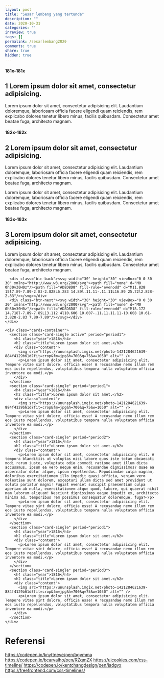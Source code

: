 ```yaml
---
layout: post
title: "Sesar lembang yang tertunda"
description: ""
date: 2020-10-31
categories: ''
inreview: true
tags: []
permalink: /sesarlembang2020
comments: true
share: true
hidden: true
---
```


<style>
$primary: #fc5a7d
$secondary: #7d6dfb
$dark: #18294f
$timeline-1: #fec541
$timeline-2: #36d484
$timeline-3: #32ccf4
$timeline-4: #fd9252
$bg-mild: #f5f7f6
$bg-reg: #dfe3e6
$bg-dark: #7f9298
$text-black: #4A4A4A

body
  // background-color: $bg-mild
  margin: 0

.body-wrap
  background-color: #fff
  width: 600px
  min-height: 500px
  margin: 0 auto
  font-size: 12px
  
.pres-timeline
  font-family: roboto, helvetica, sans-serif
  font-size: 12px
  color: $text-black
  width: 100%
  margin: 30px 0
  > div > div a
    // this is  fixing the padding bug
    padding: 1em 0
    box-sizing: border-box
  
  .periods-container, .cards-container
    overflow: hidden
    box-sizing: border-box
    position: relative
    min-height: 100px
    transition: height .5s ease-in-out
    background-color: #FFF
  .timeline-container
    
.periods-container
  &:before
    background-image: linear-gradient(left, #FFF, rgba(248, 248, 248, 0))
    left: 0
    content: ''
    position: absolute
    z-index: 2
    top: 0
    height: 100%
    width: 100px
  &:after
    background-image: linear-gradient(right, #FFF, rgba(248, 248, 248, 0))
    right: 0
    content: ''
    position: absolute
    z-index: 2
    top: 0
    height: 100%
    width: 100px
  .btn-back, .btn-next
    // background-color: 
    // border: 2px solid $bg-reg
    display: inline-block
    width: 15%
    height: 100%
    position: absolute
    cursor: pointer
    z-index: 10
    transition: 0.3s ease-in-out
    &:hover
      background-color: rgba(0,0,0,.05)
    &.hide
      display: none
  .btn-back
    left: 0
  .btn-next
    right: 0
  section
    width: 70%
    height: 0
    position: absolute
    margin-left: 15%
    // border: 1px solid $bg-mild
    border-bottom: 5px solid $bg-reg
    padding: 1.5em
    box-sizing: border-box
    transition: transform .3s ease-in-out, opacity .2s ease, height .3s ease
    bottom: 0
    opacity: 0
    background-color: #fff
    &.active
      height: auto
      opacity: 1
      transform: translateX(0)
      z-index: 5
      .title, p
        display: block
    &.prev
      height: auto
      opacity: 0.4
      transform: translateX(-100%)
      z-index: 0
      .year
        text-align: right
    &.next
      height: auto
      opacity: 0.4
      transform: translateX(100%)
      z-index: 0
    .year
      font-size: 20px
      font-weight: 400
    .title
      color: $text-black
      font-size: 28px
      font-weight: 400
      display: none
    p
      display: none
// Timeline styles
.timeline-container
  position: relative
  width: 100%
  height: 50px
  overflow: hidden
  &:before
    background-image: linear-gradient(left, #FFF, rgba(248, 248, 248, 0))
    left: 0
    content: ''
    position: absolute
    z-index: 2
    top: 0
    height: 100%
    width: 100px
  &:after
    background-image: linear-gradient(right, #FFF, rgba(248, 248, 248, 0))
    right: 0
    content: ''
    position: absolute
    z-index: 2
    top: 0
    height: 100%
    width: 100px
  .timeline
    position: absolute
    display: block
    height: 50px
    transition: left .3s ease-in-out
    ol
      display: block
      width: 100%
      height: 2px
      background-color: $bg-reg
      list-style: none
      padding-left: 210px
      padding-right: 300px
      li
        display: inline-block
        padding: 5px
        margin-top: -11px
        margin-left: 80px
        border-radius: 50%
        border: 3px solid $bg-dark
        background-color: #FFF
        position: relative
        cursor: pointer
        box-shadow: 0 2px 5px rgba(0,0,0,.2)
        &.active
          box-shadow: none
        &.active:before
          content: ""
          display: block
          height: 25px
          width: 1px
          position: absolute
          top: -25px
          transition: opacity .3s ease-in-out
          // opacity: 0
        &.active:after
          content: ""
          display: block
          height: 25px
          width: 1px
          position: absolute
          bottom: -25px
          transition: opacity .3s ease-in-out
          // opacity: 0
  .btn-back, .btn-next
    display: inline-block
    position: absolute
    cursor: pointer
    margin-top: -2px
    z-index: 11
    transition: all .3s ease
    &.hide
      display: none
      
    &:hover
      border-color: $bg-dark
  .btn-back
    left: 1em
    // background: url('data:image/svg+xml;utf8,<svg width="14" height="22" viewBox="6 4 14 22" xmlns="http://www.w3.org/2000/svg"><path fill="#D8D8D8" fill-rule="evenodd" d="M11.828 15l7.89-7.89-2.83-2.828L6.283 14.89l.11.11-.11.11L16.89 25.72l2.828-2.83"/></svg>') no-repeat
  .btn-next
    right: 1em
    // background: url('data:image/svg+xml;utf8,<svg width="14" height="23" viewBox="10 3 14 23" xmlns="http://www.w3.org/2000/svg"><path fill="#D8D8D8" fill-rule="evenodd" d="M18.172 14.718l-7.89-7.89L13.112 4l10.606 10.607-.11.11.11.11-10.608 10.61-2.828-2.83 7.89-7.89"/></svg>') no-repeat
    
// Cards
.cards-container
  // &:after
  //   content: ""
  //   display: block
  //   width: 100%
  //   height: 2em
  //   background-image: linear-gradient(bottom, #FFF, rgba(248, 248, 248, 0))
  //   position: absolute
  //   bottom: 0
  &:before
    background-image: linear-gradient(left, #FFF, rgba(248, 248, 248, 0))
    left: 0
    content: ''
    position: absolute
    z-index: 2
    top: 0
    height: 100%
    width: 100px
  &:after
    background-image: linear-gradient(right, #FFF, rgba(248, 248, 248, 0))
    right: 0
    content: ''
    position: absolute
    z-index: 2
    top: 0
    height: 100%
    width: 100px
  section
    width: 70%
    position: absolute
    margin-left: 15%
    margin-bottom: 2em
    border: 1px solid $bg-mild
    padding: 1.5em
    box-sizing: border-box
    transition: transform .3s ease-in-out
    top: 0
    opacity: 0
    border-radius: 8px
    background-color: #fff
    box-shadow: 0 10px 15px rgba(0,0,0,.15)
    &.active
      height: auto
      opacity: 1
      transform: translateX(0)
      z-index: 5
    &.prev
      height: auto
      opacity: 0.4
      transform: translateX(-105%)
      z-index: 0
    &.next
      height: auto
      opacity: 0.4
      transform: translateX(105%)
      z-index: 0
    .year
      text-align: center
      font-size: 16px
      margin: 0
    .title
      font-weight: 400
    img
      width: 100%
</style>

<script>
    class PRESTimeline {
  
  base: HTMLElement
  periodContainer: HTMLElement
  cardContainer: HTMLElement
  activePeriod: HTMLElement
  activeCard: HTMLElement
  activePeriodIndex: number
  activeCardIndex: number
  periodData: object[]
  cardData: object[]
  color: object
  timelineNodeContainer: HTMLElement
  timelineData: object[]
  
  constructor(target: HTMLElement, color: object){
    
    // this.__process_stylesheet(document.styleSheets[0]);
    
    this.base = target
    this.color = color
    // console.log(this.color)
    this.periodContainer = $(this.base).find('.periods-container')
    this.cardContainer = $(this.base).find('.cards-container')
    this.timelineNodeContainer = $(this.base).find('.timeline-container .timeline')
    // this.activePeriod = $(this.base).find('.periods-container section.active')
    this._parseData()
    this._initialColor()
    this._generateTimeline()
    this._setStateClasses()
    this._assignBtn()
    this._adjustPeriodContainer()
    this._adjustCardContainer()
    // console.log(this.cardData)
  }
  
  _parseData(){    
    let base = this.base
    let periods: object[] = $(base).find('.periods-container section')
    for (let section of periods) {
      section.period = $(section).attr('period')
      section.index = $(section).index()
    }
    // console.log(periods)
    this.periodData = periods
    let data: object[] = $(base).find('.cards-container section')
    // console.log(data)
    for(let section of data) {
      section.period = $(section).attr('period')
      section.index = $(section).index()
    }
    // console.log(data)
    this.cardData = data
    // #assign initial entry point (active items)
    this.activePeriod = this.periodData[0]
    this.activePeriodIndex = 0
    this.activeCard = this.cardData[0]
    this.activeCardIndex = 0
  }
  
  _setStateClasses(){
    // # periods
    $(this.base).find('.periods-container section.active').removeClass('active')
    $(this.base).find('.periods-container section.prev').removeClass('prev')
    $(this.base).find('.periods-container section.next').removeClass('next')
    // console.log("setclass: " + this.activePeriod.index)
    $(this.activePeriod).addClass('active')
    // console.log(this.activePeriod.index)
    // this.activePeriodIndex = this.activePeriod.index
    if ( $(this.activePeriod).prev().length != 0 ){
      $(this.activePeriod).prev().addClass('prev')
      $(this.base).find('.periods-container .btn-back').removeClass('hide')
    }else{
      $(this.base).find('.periods-container .btn-back').addClass('hide')
    }
    if ( $(this.activePeriod).next().length != 0){
      $(this.activePeriod).next().addClass('next')
      $(this.base).find('.periods-container .btn-next').removeClass('hide')
    }else{
      $(this.base).find('.periods-container .btn-next').addClass('hide')
    }
    
    // ## cards
    $(this.base).find('.cards-container section.active').removeClass('active')
    $(this.base).find('.cards-container section.prev').removeClass('prev')
    $(this.base).find('.cards-container section.next').removeClass('next')
    $(this.activeCard).addClass('active')
    // this.activeCardIndex - this.activeCard.index
    if( $(this.activeCard).prev().length != 0 ){
      $(this.activeCard).prev().addClass('prev')
    }
    if ($(this.activeCard).next().length != 0 ){
      $(this.activeCard).next().addClass('next')
    }
    
    // ## timeline 
    $(this.base).find('.timeline li.active').removeClass('active')
    // let findNode = $(this.base).find('.timeline ol li')[this.activeCard.index]
    $(this.timelineData[this.activeCard.index]).addClass('active')
    
    let timelineB = $(this.base).find('.timeline-container .btn-back')
    let timelineN = $(this.base).find('.timeline-container .btn-next')
    // console.log($(timelineN))
    if (this.activeCardIndex === 0){
      timelineB.addClass('hide')
    }else{
      timelineB.removeClass('hide')
    }
    if (this.activeCardIndex >= this.cardData.length-1) {
      timelineN.addClass('hide')
    }else{
      timelineN.removeClass('hide')
    }
  }
  // ## timeline generater
  _generateTimeline(){
    // ## create node list
    let htmlWrap = '<ol></ol>'
    $(this.timelineNodeContainer).append(htmlWrap)
    let wrap = $(this.timelineNodeContainer).find('ol')
    let numNode: number = this.cardData.length
    for (let i=0; i < numNode; i++) {
      let c = this.cardData[i].color
      let el = wrap.append('<li class="' + this.cardData[i].period + '" style="border-color: ' + c + '"></li>')
    }
    // ## width of timeline
    let nodeW: number = 200
    wrap.css('width', nodeW * numNode - 16)
    let nodeList: object[] = $(this.base).find('.timeline ol li')
    this.timelineData = nodeList
  }
  // ## assign button actions
  _assignBtn(){
    let periodPrev = $(this.base).find('.periods-container .btn-back')
    let periodNext = $(this.base).find('.periods-container .btn-next')
    periodPrev.click(()=>{
      if (this.activePeriodIndex > 0){
        // console.log('prev')
        this.activePeriodIndex -= 1
        this.activePeriod = this.periodData[this.activePeriodIndex]
        this._chainActions('period')
        this._setStateClasses()
      }
      this._adjustPeriodContainer()
    })
    periodNext.click(()=>{
      if (this.activePeriodIndex < this.periodData.length-1){
        // console.log('next' + this.activePeriodIndex)
        this.activePeriodIndex += 1
        this.activePeriod = this.periodData[this.activePeriodIndex]
        this._chainActions('period')
        this._setStateClasses()
      }
      this._adjustPeriodContainer()
  
    })
    let timelinePrev = $(this.base).find('.timeline-container .btn-back')
    let timelineNext = $(this.base).find('.timeline-container .btn-next')
    timelinePrev.click(()=>{
      if (this.activeCardIndex > 0){
        this.activeCardIndex -= 1
        this.activeCard = this.cardData[this.activeCardIndex]
        this._chainActions('timeline')
        this._setStateClasses()
      }
      this._adjustCardContainer()
      this._adjustPeriodContainer()
    })
    timelineNext.click(()=>{
      if (this.activeCardIndex < this.cardData.length-1){
        this.activeCardIndex += 1
        this.activeCard = this.cardData[this.activeCardIndex]
        this._chainActions('timeline')
        this._setStateClasses()
      }
      this._adjustCardContainer()
      this._adjustPeriodContainer()
    })
    
    // ## assign each timeline li
    for (let i = 0; i < this.timelineData.length; i++){
      $(this.timelineData[i]).click(()=>{
        this.activeCardIndex = this.cardData[i].index
        this.activeCard = this.cardData[this.activeCardIndex]
        this._chainActions('timeline')
        this._setStateClasses()
        this._adjustCardContainer()
        this._shiftTimeline()
      })
    }
  }
  // ## color ##
  _initialColor(){

    for(let i = 0; i < this.periodData.length; i++){
      let p = this.periodData[i].period
      this.periodData[i].color = this.color[p]
      let temp = this.periodData[i]
      $(temp).css('border-color', temp.color)
      $(temp).find('.year').css('color', temp.color)
      
      // ## color for timeline items, this part utilize the period name as class which will be add to the li later
      
      // ### cross browser bug fix
      let sbstyle = document.createElement("style")
      document.head.appendChild(sbstyle)
      // let sheet = document.styleSheets[0]
      sbstyle.sheet.insertRule('li.'+p+'.active { background-color: '+this.color[p]+' !important } ', 0)
      sbstyle.sheet.insertRule('li.'+p+'::before { background-color: '+this.color[p]+' } ', 0)
      sbstyle.sheet.insertRule('li.'+p+'::after { background-color: '+this.color[p]+' } ', 0)
      
    }
    for(let i = 0; i < this.cardData.length; i++){
      let p = this.cardData[i].period
      this.cardData[i].color = this.color[p]
      let temp = this.cardData[i]
      $(temp).css('border-color', temp.color)
      $(temp).find('.year').css('color', temp.color)
    }
  }
  
  _adjustPeriodContainer(){
    let activeH = $(this.activePeriod).outerHeight()
    $(this.periodContainer).height(activeH)
    console.log('top adjusted')
  }
  _adjustCardContainer(){
    let activeH = $(this.activeCard).outerHeight() + 24
    $(this.cardContainer).height(activeH)
    console.log('bot adjusted')
  }
  _shiftTimeline(){
    // #### We need to fix this part if using this component in different sizes ####
    let timelineW = $(this.base).find('.timeline-container').outerWidth()
    let timelinePadding = 210
    let timelineCenter = 300
    let liWidth = 16
    let activeNodeX = $(this.timelineData[this.activeCardIndex]).position().left
    let finalPos =   -activeNodeX + timelinePadding
    $(this.timelineNodeContainer).css('left', finalPos)
    console.log(activeNodeX)
  }
  _chainActions(state: string){
    switch (state){
      case 'period':
          console.log('period')
          if (this.activePeriod.period != this.activeCard.period){
            // ## find the closest li with the active period
            let ta: object[] = []
            for (let i = 0; i < this.cardData.length; i++){
              let temp = this.cardData[i]
              if (this.activePeriod.period === temp.period) ta.push(temp)
            }
            this.activeCard = ta[0]
            this.activeCardIndex = ta[0].index
          }

          break
      case 'timeline':
          console.log('timeline')
          if (this.activeCard.period != this.activePeriod.period){
            let ta: object
            for (let i = 0; i < this.periodData.length; i++){
              let temp = this.periodData[i]
              if (this.activeCard.period === temp.period) ta = temp
            }
            this.activePeriod = ta
            this.activePeriodIndex = ta.index
            
          }
          
          break
    }
    this._shiftTimeline()
    this._adjustCardContainer()
  }
  
  
}


// ## document load ##

$(document).ready(function(){
  let colorcode = {
    'period1':'#fec541',
    'period2':'#36d484',
    'period3':'#32ccf4'
  }
  let timeline = new PRESTimeline( $('#this-timeline'), colorcode )
})
</script>


<div class="body-wrap">
<!-- # component starts -->
  <div class="pres-timeline" id="this-timeline">
<!-- ###   -->
<!--   <div class="periods-section"> -->
    <div class="periods-container">
      <section class="period-single" period="period1">
        <h4 class="year">181x-181x</h4>
        <h2 class="title">1 Lorem ipsum dolor sit amet, consectetur adipisicing.</h2>
        <p>Lorem ipsum dolor sit amet, consectetur adipisicing elit. Laudantium doloremque, laboriosam officia facere eligendi quam reiciendis, rem explicabo dolores tenetur libero minus, facilis quibusdam. Consectetur amet beatae fuga, architecto magnam.</p>
      </section>
      <section class="period-single" period="period2">
        <h4 class="year">182x-182x</h4>
        <h2 class="title">2 Lorem ipsum dolor sit amet, consectetur adipisicing.</h2>
        <p>Lorem ipsum dolor sit amet, consectetur adipisicing elit. Laudantium doloremque, laboriosam officia facere eligendi quam reiciendis, rem explicabo dolores tenetur libero minus, facilis quibusdam. Consectetur amet beatae fuga, architecto magnam.</p>
        <p>Lorem ipsum dolor sit amet, consectetur adipisicing elit. Laudantium doloremque, laboriosam officia facere eligendi quam reiciendis, rem explicabo dolores tenetur libero minus, facilis quibusdam. Consectetur amet beatae fuga, architecto magnam.</p>
      </section>
      <section class="period-single" period="period3">
        <h4 class="year">183x-183x</h4>
        <h2 class="title">3 Lorem ipsum dolor sit amet, consectetur adipisicing.</h2>
        <p>Lorem ipsum dolor sit amet, consectetur adipisicing elit. Laudantium doloremque, laboriosam officia facere eligendi quam reiciendis, rem explicabo dolores tenetur libero minus, facilis quibusdam. Consectetur amet beatae fuga, architecto magnam.</p>
      </section>
      <div class="btn-back"></div>
      <div class="btn-next"></div>
    </div>
<!--   </div> -->
<!-- ### -->
<!--   <div class="timeline-section"> -->
    <div class="timeline-container">
      <!--     # timeline graphic place holder - fill with js -->
      <div class="timeline"></div>
  
      <div class="btn-back"><svg width="30" height="30" viewBox="0 0 30 30" xmlns="http://www.w3.org/2000/svg"><path fill="none" d="M0 0h30v30H0z"/><path fill="#D8D8D8" fill-rule="evenodd" d="M11.828 15l7.89-7.89-2.83-2.828L6.283 14.89l.11.11-.11.11L16.89 25.72l2.828-2.83"/></svg></div>
      <div class="btn-next"><svg width="30" height="30" viewBox="0 0 30 30" xmlns="http://www.w3.org/2000/svg"><path fill="none" d="M0 0h30v30H0z"/><path fill="#D8D8D8" fill-rule="evenodd" d="M18.172 14.718l-7.89-7.89L13.112 4l10.606 10.607-.11.11.11.11-10.608 10.61-2.828-2.83 7.89-7.89"/></svg></div>
    </div>
<!--   </div> -->
<!-- ### -->
<!--   <div class="cards-section"> -->
    <div class="cards-container">
      <section class="card-single active" period="period1">
        <h4 class="year">1816</h4>
        <h2 class="title">Lorem ipsum dolor sit amet.</h2>
        <div class="content">
          <img src="https://ununsplash.imgix.net/photo-1421284621639-884f4129b61d?fit=crop&fm=jpg&h=700&q=75&w=1050" alt="" />
          <p>Lorem ipsum dolor sit amet, consectetur adipisicing elit. Tempore vitae sint dolore, officia esse! A recusandae nemo illum rem eos iusto repellendus, voluptatibus tempora nulla voluptatem officia inventore ea modi.</p>
        </div>
      </section>
      <section class="card-single" period="period1">
        <h4 class="year">1816</h4>
        <h2 class="title">Lorem ipsum dolor sit amet.</h2>
        <div class="content">
          <img src="https://ununsplash.imgix.net/photo-1421284621639-884f4129b61d?fit=crop&fm=jpg&h=700&q=75&w=1050" alt="" />
          <p>Lorem ipsum dolor sit amet, consectetur adipisicing elit. Tempore vitae sint dolore, officia esse! A recusandae nemo illum rem eos iusto repellendus, voluptatibus tempora nulla voluptatem officia inventore ea modi.</p>
        </div>
      </section>
      <section class="card-single" period="period2">
        <h4 class="year">1816</h4>
        <h2 class="title">Lorem ipsum dolor sit amet.</h2>
        <div class="content">
          <p>Lorem ipsum dolor sit amet, consectetur adipisicing elit. A tempora blanditiis ut voluptas nisi labore quos iste totam obcaecati modi rerum iusto, voluptate odio commodi ratione amet illum dicta accusamus, ipsum ea vero neque enim, recusandae dignissimos? Quae ea aspernatur dolor atque, ipsum repellendus. Repudiandae culpa magnam, doloribus exercitationem illo impedit quasi officia, veniam vero molestiae sunt dolorem, excepturi ullam dicta sed amet provident ut soluta pariatur magni! Fugiat eveniet suscipit praesentium culpa aperiam ab nulla, exercitationem atque quod, labore, qui quaerat nihil nam laborum aliquam! Nesciunt dignissimos eaque impedit ex, architecto minima ad, temporibus rem possimus consequatur doloremque, fuga?</p>
          <p>Lorem ipsum dolor sit amet, consectetur adipisicing elit. Tempore vitae sint dolore, officia esse! A recusandae nemo illum rem eos iusto repellendus, voluptatibus tempora nulla voluptatem officia inventore ea modi.</p>
        </div>
      </section>
      <section class="card-single" period="period1">
        <h4 class="year">1816</h4>
        <h2 class="title">Lorem ipsum dolor sit amet.</h2>
        <div class="content">
          <p>Lorem ipsum dolor sit amet, consectetur adipisicing elit. Tempore vitae sint dolore, officia esse! A recusandae nemo illum rem eos iusto repellendus, voluptatibus tempora nulla voluptatem officia inventore ea modi.</p>
        </div>
      </section>
      <section class="card-single" period="period3">
        <h4 class="year">1816</h4>
        <h2 class="title">Lorem ipsum dolor sit amet.</h2>
        <div class="content">
          <img src="https://ununsplash.imgix.net/photo-1421284621639-884f4129b61d?fit=crop&fm=jpg&h=700&q=75&w=1050" alt="" />
          <p>Lorem ipsum dolor sit amet, consectetur adipisicing elit. Tempore vitae sint dolore, officia esse! A recusandae nemo illum rem eos iusto repellendus, voluptatibus tempora nulla voluptatem officia inventore ea modi.</p>
        </div>
      </section>
    </div>
<!--   </div> -->
<!-- ###   -->
  </div>
<!-- # component ends -->
</div>



# Referensi

https://codepen.io/knyttneve/pen/bgvmma
https://codepen.io/bcarvalho/pen/RZqmZX
https://uicookies.com/css-timeline/
https://codepen.io/kentchangdesign/pen/jadgvx
https://freefrontend.com/css-timelines/
